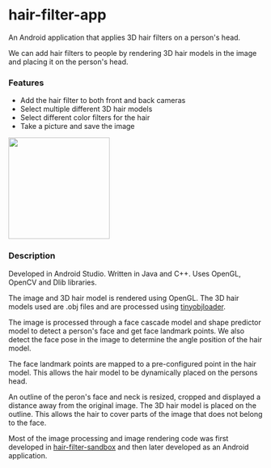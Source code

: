 # hair-filter-app
An Android application that applies 3D hair filters on a person's head.

We can add hair filters to people by rendering 3D hair models in the image and placing it on the person's head.

<h3>Features</h3>

- Add the hair filter to both front and back cameras
- Select multiple different 3D hair models
- Select different color filters for the hair
- Take a picture and save the image

<img src="https://github.com/kim2552/hair-filter-app/blob/main/assets/readme_gif.gif" width="200" />

<h3>Description</h3>

Developed in Android Studio. Written in Java and C++. Uses OpenGL, OpenCV and Dlib libraries.

The image and 3D hair model is rendered using OpenGL. The 3D hair models used are .obj files and are processed using [tinyobjloader](https://github.com/tinyobjloader/tinyobjloader).

The image is processed through a face cascade model and shape predictor model to detect a person's face and get face landmark points. We also detect the face pose in the image to determine the angle position of the hair model.

The face landmark points are mapped to a pre-configured point in the hair model. This allows the hair model to be dynamically placed on the persons head.

An outline of the peron's face and neck is resized, cropped and displayed a distance away from the original image. The 3D hair model is placed on the outline. This allows the hair to cover parts of the image that does not belong to the face.

Most of the image processing and image rendering code was first developed in [hair-filter-sandbox](https://github.com/kim2552/hair-filter-sandbox) and then later developed as an Android application.
